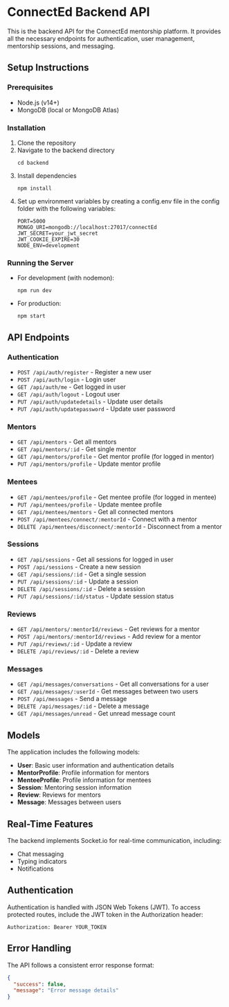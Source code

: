 # ConnectEd Backend API

This is the backend API for the ConnectEd mentorship platform. It provides all the necessary endpoints for authentication, user management, mentorship sessions, and messaging.

## Setup Instructions

### Prerequisites

- Node.js (v14+)
- MongoDB (local or MongoDB Atlas)

### Installation

1. Clone the repository
2. Navigate to the backend directory
   ```
   cd backend
   ```
3. Install dependencies
   ```
   npm install
   ```
4. Set up environment variables by creating a config.env file in the config folder with the following variables:
   ```
   PORT=5000
   MONGO_URI=mongodb://localhost:27017/connectEd
   JWT_SECRET=your_jwt_secret
   JWT_COOKIE_EXPIRE=30
   NODE_ENV=development
   ```

### Running the Server

- For development (with nodemon):
  ```
  npm run dev
  ```
- For production:
  ```
  npm start
  ```

## API Endpoints

### Authentication
- `POST /api/auth/register` - Register a new user
- `POST /api/auth/login` - Login user
- `GET /api/auth/me` - Get logged in user
- `GET /api/auth/logout` - Logout user
- `PUT /api/auth/updatedetails` - Update user details
- `PUT /api/auth/updatepassword` - Update user password

### Mentors
- `GET /api/mentors` - Get all mentors
- `GET /api/mentors/:id` - Get single mentor
- `GET /api/mentors/profile` - Get mentor profile (for logged in mentor)
- `PUT /api/mentors/profile` - Update mentor profile

### Mentees
- `GET /api/mentees/profile` - Get mentee profile (for logged in mentee)
- `PUT /api/mentees/profile` - Update mentee profile
- `GET /api/mentees/mentors` - Get all connected mentors
- `POST /api/mentees/connect/:mentorId` - Connect with a mentor
- `DELETE /api/mentees/disconnect/:mentorId` - Disconnect from a mentor

### Sessions
- `GET /api/sessions` - Get all sessions for logged in user
- `POST /api/sessions` - Create a new session
- `GET /api/sessions/:id` - Get a single session
- `PUT /api/sessions/:id` - Update a session
- `DELETE /api/sessions/:id` - Delete a session
- `PUT /api/sessions/:id/status` - Update session status

### Reviews
- `GET /api/mentors/:mentorId/reviews` - Get reviews for a mentor
- `POST /api/mentors/:mentorId/reviews` - Add review for a mentor
- `PUT /api/reviews/:id` - Update a review
- `DELETE /api/reviews/:id` - Delete a review

### Messages
- `GET /api/messages/conversations` - Get all conversations for a user
- `GET /api/messages/:userId` - Get messages between two users
- `POST /api/messages` - Send a message
- `DELETE /api/messages/:id` - Delete a message
- `GET /api/messages/unread` - Get unread message count

## Models

The application includes the following models:

- **User**: Basic user information and authentication details
- **MentorProfile**: Profile information for mentors
- **MenteeProfile**: Profile information for mentees
- **Session**: Mentoring session information
- **Review**: Reviews for mentors
- **Message**: Messages between users

## Real-Time Features

The backend implements Socket.io for real-time communication, including:

- Chat messaging
- Typing indicators
- Notifications

## Authentication

Authentication is handled with JSON Web Tokens (JWT). To access protected routes, include the JWT token in the Authorization header:

```
Authorization: Bearer YOUR_TOKEN
```

## Error Handling

The API follows a consistent error response format:

```json
{
  "success": false,
  "message": "Error message details"
}
``` 
